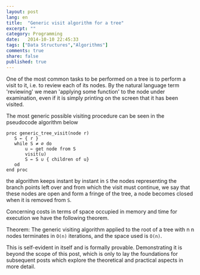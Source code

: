 ```yaml
---
layout: post
lang: en
title:  "Generic visit algorithm for a tree"
excerpt: ""
category: Programming
date:   2014-10-10 22:45:33
tags: ["Data Structures","Algorithms"]
comments: true
share: false
published: true
---
```


One of the most common tasks to be performed on a tree is to perform a visit to it, i.e. to review each of its nodes. By the natural language term 'reviewing' we mean 'applying some function' to the node under examination, even if it is simply printing on the screen that it has been visited.

The most generic possible visiting procedure can be seen in the pseudocode algorithm below

```
proc generic_tree_visit(node r)
   S ← { r }
   while S ≠ ∅ do
       u ← get node from S
       visit(u)
       S ← S ∪ { children of u}
   od
end proc
```

the algorithm keeps instant by instant in `S` the nodes representing the branch points left over and from which the visit must continue, we say that these nodes are open and form a fringe of the tree, a node becomes closed when it is removed from `S`.

Concerning costs in terms of space occupied in memory and time for execution we have the following theorem.

Theorem: The generic visiting algorithm applied to the root of a tree with n n nodes terminates in `O(n)` iterations, and the space used is `O(n)`.

This is self-evident in itself and is formally provable. Demonstrating it is beyond the scope of this post, which is only to lay the foundations for subsequent posts which explore the theoretical and practical aspects in more detail.